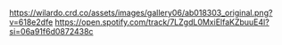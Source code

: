 https://wilardo.crd.co/assets/images/gallery06/ab018303_original.png?v=618e2dfe
https://open.spotify.com/track/7LZgdL0MxiElfaKZbuuE4l?si=06a91f6d0872438c
